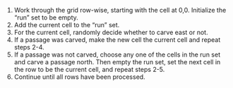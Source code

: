 1. Work through the grid row-wise, starting with the cell at 0,0. Initialize the “run” set to be empty.
2. Add the current cell to the “run” set.
3. For the current cell, randomly decide whether to carve east or not.
4. If a passage was carved, make the new cell the current cell and repeat steps 2-4.
5. If a passage was not carved, choose any one of the cells in the run set and carve a passage north. Then empty the run set, set the next cell in the row to be the current cell, and repeat steps 2-5.
6. Continue until all rows have been processed.